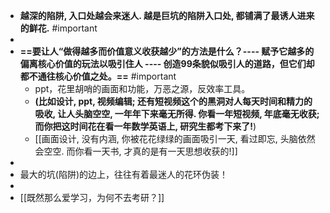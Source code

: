 - **越深的陷阱, 入口处越会来迷人. 越是巨坑的陷阱入口处, 都铺满了最诱人进来的鲜花.** #important
-
- **==要让人“做得越多而价值意义收获越少”的方法是什么？---- 赋予它越多的偏离核心价值的玩法以吸引住人 ---- 创造99条貌似吸引人的道路，但它们却都不通往核心价值之处。==** #important
	- ppt，花里胡哨的画面和功能，万恶之源，反效率工具。
	- **(比如设计, ppt, 视频编辑;  还有短视频这个的黑洞对人每天时间和精力的吸收, 让人头脑空空, 一年年下来毫无所得. 你看一年短视频, 年底毫无收获; 而你把这时间花在看一年数学英语上, 研究生都考下来了!**)
	- [[画面设计, 没有内涵, 你被花花绿绿的画面吸引一天, 看过即忘, 头脑依然会空空. 而你看一天书, 才真的是有一天思想收获的!]]
-
- 最大的坑(陷阱)的边上，往往有着最迷人的花环伪装！
-
- [[既然那么爱学习，为何不去考研？]]